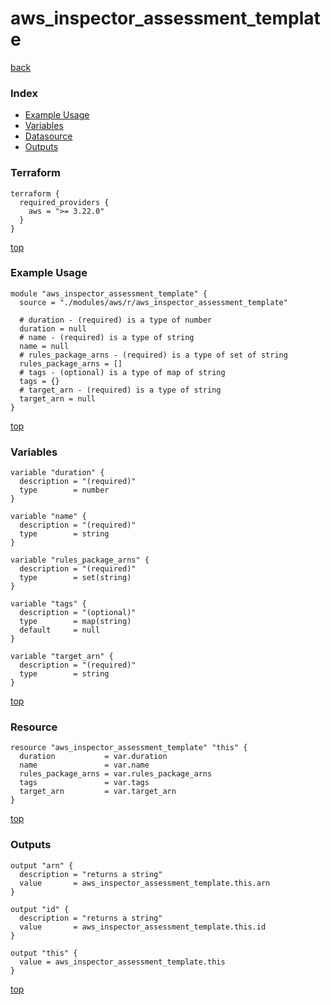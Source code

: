 # aws_inspector_assessment_template

[back](../aws.md)

### Index

- [Example Usage](#example-usage)
- [Variables](#variables)
- [Datasource](#datasource)
- [Outputs](#outputs)

### Terraform

```hcl
terraform {
  required_providers {
    aws = ">= 3.22.0"
  }
}
```

[top](#index)

### Example Usage

```hcl
module "aws_inspector_assessment_template" {
  source = "./modules/aws/r/aws_inspector_assessment_template"

  # duration - (required) is a type of number
  duration = null
  # name - (required) is a type of string
  name = null
  # rules_package_arns - (required) is a type of set of string
  rules_package_arns = []
  # tags - (optional) is a type of map of string
  tags = {}
  # target_arn - (required) is a type of string
  target_arn = null
}
```

[top](#index)

### Variables

```hcl
variable "duration" {
  description = "(required)"
  type        = number
}

variable "name" {
  description = "(required)"
  type        = string
}

variable "rules_package_arns" {
  description = "(required)"
  type        = set(string)
}

variable "tags" {
  description = "(optional)"
  type        = map(string)
  default     = null
}

variable "target_arn" {
  description = "(required)"
  type        = string
}
```

[top](#index)

### Resource

```hcl
resource "aws_inspector_assessment_template" "this" {
  duration           = var.duration
  name               = var.name
  rules_package_arns = var.rules_package_arns
  tags               = var.tags
  target_arn         = var.target_arn
}
```

[top](#index)

### Outputs

```hcl
output "arn" {
  description = "returns a string"
  value       = aws_inspector_assessment_template.this.arn
}

output "id" {
  description = "returns a string"
  value       = aws_inspector_assessment_template.this.id
}

output "this" {
  value = aws_inspector_assessment_template.this
}
```

[top](#index)